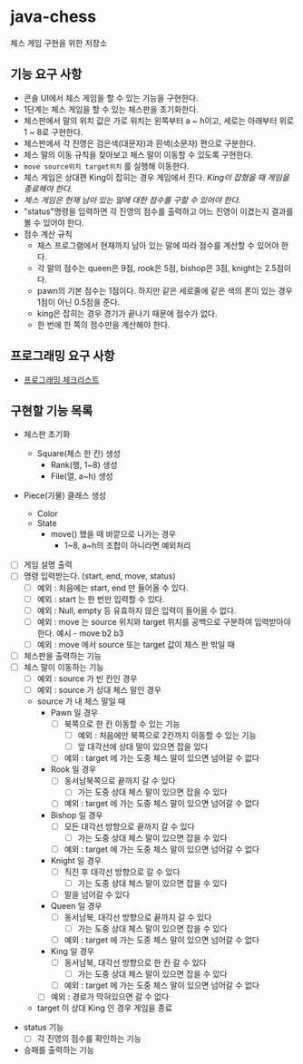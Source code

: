 # java-chess
체스 게임 구현을 위한 저장소

## 기능 요구 사항
* 콘솔 UI에서 체스 게임을 할 수 있는 기능을 구현한다.
* 1단계는 체스 게임을 할 수 있는 체스판을 초기화한다.
* 체스판에서 말의 위치 값은 가로 위치는 왼쪽부터 a ~ h이고, 세로는 아래부터 위로 1 ~ 8로 구현한다.
* 체스판에서 각 진영은 검은색(대문자)과 흰색(소문자) 편으로 구분한다.
* 체스 말의 이동 규칙을 찾아보고 체스 말이 이동할 수 있도록 구현한다.
* `move source위치 target위치` 를 실행해 이동한다.
* 체스 게임은 상대편 King이 잡히는 경우 게임에서 진다. *King이 잡혔을 때 게임을 종료해야 한다.*
* *체스 게임은 현재 남아 있는 말에 대한 점수를 구할 수 있어야 한다.*
* "status"명령을 입력하면 각 진영의 점수를 출력하고 어느 진영이 이겼는지 결과를 볼 수 있어야 한다.
* 점수 계산 규칙
    * 체스 프로그램에서 현재까지 남아 있는 말에 따라 점수를 계산할 수 있어야 한다.
    * 각 말의 점수는 queen은 9점, rook은 5점, bishop은 3점, knight는 2.5점이다.
    * pawn의 기본 점수는 1점이다. 하지만 같은 세로줄에 같은 색의 폰이 있는 경우 1점이 아닌 0.5점을 준다.
    * king은 잡히는 경우 경기가 끝나기 때문에 점수가 없다.
    * 한 번에 한 쪽의 점수만을 계산해야 한다.
    
## 프로그래밍 요구 사항
* [프로그래밍 체크리스트](https://github.com/woowacourse/woowacourse-docs/blob/master/cleancode/pr_checklist.md)

## 구현할 기능 목록
* 체스판 초기화
    * Square(체스 한 칸) 생성
        * Rank(행, 1~8) 생성
        * File(열, a~h) 생성

* Piece(기물) 클래스 생성
    * Color
    * State
        * move() 했을 때 바깥으로 나가는 경우
            * 1~8, a~h의 조합이 아니라면 예외처리

* [ ] 게임 설명 출력
* [ ] 명령 입력받는다. (start, end, move, status)
    * [ ] 예외 : 처음에는 start, end 만 들어올 수 있다.
    * [ ] 예외 : start 는 한 번만 입력할 수 있다.
    * [ ] 예외 : Null, empty 등 유효하지 않은 입력이 들어올 수 없다.
    * [ ] 예외 : move 는 source 위치와 target 위치를 공백으로 구분하여 입력받아야 한다. 예시 - move b2 b3
    * [ ] 예외 : move 에서 source 또는 target 값이 체스 판 밖일 때
* [ ] 체스판을 출력하는 기능
* [ ] 체스 말이 이동하는 기능
    * [ ] 예외 : source 가 빈 칸인 경우
    * [ ] 예외 : source 가 상대 체스 말인 경우
    * source 가 내 체스 말일 때
        * Pawn 일 경우
            * [ ] 북쪽으로 한 칸 이동할 수 있는 기능
                * [ ] 예외 : 처음에만 북쪽으로 2칸까지 이동할 수 있는 기능
                * [ ] 앞 대각선에 상대 말이 있으면 잡을  있다
            * [ ] 예외 : target 에 가는 도중 체스 말이 있으면 넘어갈 수 없다
        * Rook 일 경우
            * [ ] 동서남북쪽으로 끝까지 갈 수 있다
                * [ ] 가는 도중 상대 체스 말이 있으면 잡을 수 있다
            * [ ] 예외 : target 에 가는 도중 체스 말이 있으면 넘어갈 수 없다
        * Bishop 일 경우
            * [ ] 모든 대각선 방향으로 끝까지 갈 수 있다
                * [ ] 가는 도중 상대 체스 말이 있으면 잡을 수 있다
            * [ ] 예외 : target 에 가는 도중 체스 말이 있으면 넘어갈 수 없다
        * Knight 일 경우
            * [ ] 직진 후 대각선 방향으로 갈 수 있다
                * [ ] 가는 도중 상대 체스 말이 있으면 잡을 수 있다
            * [ ] 말을 넘어갈 수 있다
        * Queen 일 경우
            * [ ] 동서남북, 대각선 방향으로 끝까지 갈 수 있다
                * [ ] 가는 도중 상대 체스 말이 있으면 잡을 수 있다
            * [ ] 예외 : target 에 가는 도중 체스 말이 있으면 넘어갈 수 없다
        * King 일 경우
            * [ ] 동서남북, 대각선 방향으로 한 칸 갈 수 있다
                * [ ] 가는 도중 상대 체스 말이 있으면 잡을 수 있다
            * [ ] 예외 : target 에 가는 도중 체스 말이 있으면 넘어갈 수 없다
        * [ ] 예외 : 경로가 막혀있으면 갈 수 없다
    * target 이 상대 King 인 경우 게임을 종료
* status 기능
    * [ ] 각 진영의 점수를 확인하는 기능
* 승패를 출력하는 기능
